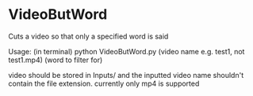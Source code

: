 # VideoButWord
Cuts a video so that only a specified word is said

Usage: (in terminal)
python VideoButWord.py (video name e.g. test1, not test1.mp4) (word to filter for)

video should be stored in Inputs/ and the inputted video name shouldn't contain the file extension. currently only mp4 is supported
